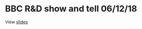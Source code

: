 # BBC R&D show and tell 06/12/18

View [slides](https://msp.github.io/bbc-rd-show-and-tell-201812/index.html)

